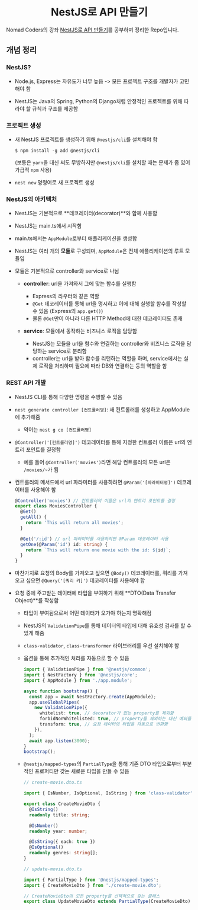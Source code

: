 <h1 align="center">NestJS로 API 만들기</h1>

Nomad Coders의 강좌 [NestJS로 API 만들기](https://nomadcoders.co/nestjs-fundamentals)를 공부하며 정리한 Repo입니다.

## 개념 정리

### NestJS?

- Node.js, Express는 자유도가 너무 높음 -> 모든 프로젝트 구조를 개발자가 고민해야 함

- NestJS는 Java의 Spring, Python의 Django처럼 안정적인 프로젝트를 위해 따라야 할 규칙과 구조를 제공함

### 프로젝트 생성

- 새 NestJS 프로젝트를 생성하기 위해 `@nestjs/cli`를 설치해야 함

  ```shell
  $ npm install -g add @nestjs/cli
  ```

  (보통은 `yarn`을 대신 써도 무방하지만 `@nestjs/cli`를 설치할 때는 문제가 좀 있어 가급적 `npm` 사용)

- `nest new` 명령어로 새 프로젝트 생성

### NestJS의 아키텍처

- NestJS는 기본적으로 **데코레이터(decorator)**와 함께 사용함

- NestJS는 main.ts에서 시작함

- main.ts에서는 `AppModule`로부터 애플리케이션을 생성함

- NestJS는 여러 개의 **모듈**로 구성되며, `AppModule`은 전체 애플리케이션의 루트 모듈임

- 모듈은 기본적으로 controller와 service로 나뉨

  - **controller**: url을 가져와서 그에 맞는 함수를 실행함
    - Express의 라우터와 같은 역할
    - `@Get` 데코레이터를 통해 url을 명시하고 이에 대해 실행할 함수를 작성할 수 있음 (Express의 `app.get()`)
    - 물론 `@Get`만이 아니라 다른 HTTP Method에 대한 데코레이터도 존재

  - **service**: 모듈에서 동작하는 비즈니스 로직을 담당함
    - NestJS는 모듈을 url을 함수와 연결하는 controller와 비즈니스 로직을 담당하는 service로 분리함
    - controller는 url을 받아 함수를 리턴하는 역할을 하며, service에서는 실제 로직을 처리하며 필요에 따라 DB와 연결하는 등의 역할을 함

### REST API 개발

- NestJS CLI를 통해 다양한 명령을 수행할 수 있음
- `nest generate controller [컨트롤러명]`: 새 컨트롤러를 생성하고 AppModule에 추가해줌
  - 약어는 `nest g co [컨트롤러명]`

- `@Controller('[컨트롤러명]')` 데코레이터를 통해 지정한 컨트롤러 이름은 url의 엔트리 포인트를 결정함

  - 예를 들어 `@Controller('movies')`라면 해당 컨트롤러의 모든 url은 `/movies/~`가 됨

- 컨트롤러의 메서드에서 url 파라미터를 사용하려면 `@Param('[파라미터명]')` 데코레이터를 사용해야 함

  ```typescript
  @Controller('movies') // 컨트롤러의 이름은 url의 엔트리 포인트를 결정
  export class MoviesController {
    @Get()
    getAll() {
      return 'This will return all movies';
    }
  
    @Get('/:id') // url 파라미터를 사용하려면 @Param 데코레이터 사용
    getOne(@Param('id') id: string) {
      return `This will return one movie with the id: ${id}`;
    }
  }
  ```

- 마찬가지로 요청의 Body를 가져오고 싶으면 `@Body()` 데코레이터를, 쿼리를 가져오고 싶으면 `@Query('[쿼리 키]')` 데코레이터를 사용해야 함

- 요청 중에 주고받는 데이터에 타입을 부여하기 위해 **DTO(Data Transfer Object)**를 작성함

  - 타입이 부여됨으로써 어떤 데이터가 오가야 하는지 명확해짐

  - NestJS의 `ValidationPipe`를 통해 데이터의 타입에 대해 유효성 검사를 할 수 있게 해줌

  - `class-validator`, `class-transformer` 라이브러리를 우선 설치해야 함

  - 옵션을 통해 추가적인 처리를 자동으로 할 수 있음

    ```typescript
    import { ValidationPipe } from '@nestjs/common';
    import { NestFactory } from '@nestjs/core';
    import { AppModule } from './app.module';
    
    async function bootstrap() {
      const app = await NestFactory.create(AppModule);
      app.useGlobalPipes(
        new ValidationPipe({
          whitelist: true, // decorator가 없는 property를 제외함
          forbidNonWhitelisted: true, // property를 제외하는 대신 예외를 던짐
          transform: true, // 요청 데이터의 타입을 자동으로 변환함
        }),
      );
      await app.listen(3000);
    }
    bootstrap();
    ```

  - `@nestjs/mapped-types`의 `PartialType`을 통해 기존 DTO 타입으로부터 부분적인 프로퍼티만 갖는 새로운 타입을 만들 수 있음

    ```typescript
    // create-movie.dto.ts
    
    import { IsNumber, IsOptional, IsString } from 'class-validator';
    
    export class CreateMovieDto {
      @IsString()
      readonly title: string;
    
      @IsNumber()
      readonly year: number;
    
      @IsString({ each: true })
      @IsOptional()
      readonly genres: string[];
    }
    ```

    ```typescript
    // update-movie.dto.ts
    
    import { PartialType } from '@nestjs/mapped-types';
    import { CreateMovieDto } from './create-movie.dto';
    
    // CreateMovieDto의 모든 property를 선택적으로 갖는 클래스
    export class UpdateMovieDto extends PartialType(CreateMovieDto) {}
    ```

